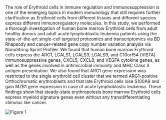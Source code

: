 The role of Erythroid cells in immune regulation and immunosuppression is one of the emerging topics in modern immunology that still requires further clarification as Erythroid cells from different tissues and different species express different immunoregulatory molecules. In this study, we performed a thorough investigation of human bone marrow Erythroid cells from adult healthy donors and adult acute lymphoblastic leukemia patients using the state-of-the-art single-cell targeted proteomics and transcriptomics via BD Rhapsody and cancer-related gene copy number variation analysis via NanoString Sprint Profiler. We found that human bone marrow Erythroid cells express the ARG1, LGALS1, LGALS3, LGALS9, and C10orf54 (VISTA) immunosuppressive genes, CXCL5, CXCL8, and VEGFA cytokine genes, as well as the genes involved in antimicrobial immunity and MHC Class II antigen presentation. We also found that ARG1 gene expression was restricted to the single erythroid cell cluster that we termed ARG1-positive Orthochromatic erythroblasts and that late Erythroid cells lose S100A9 and gain MZB1 gene expression in case of acute lymphoblastic leukemia. These findings show that steady-state erythropoiesis bone marrow Erythroid cells express myeloid signature genes even without any transdifferentiating stimulus like cancer.

![Figure 1](https://github.com/user-attachments/assets/2cf0bec5-d0db-4cc3-89b7-563fe6b019c6)
